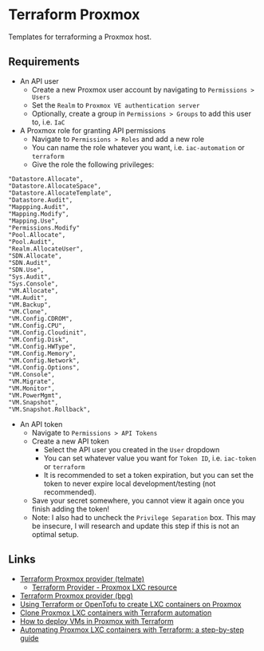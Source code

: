 # Terraform Proxmox

Templates for terraforming a Proxmox host.

## Requirements

- An API user
  - Create a new Proxmox user account by navigating to `Permissions > Users`
  - Set the `Realm` to `Proxmox VE authentication server`
  - Optionally, create a group in `Permissions > Groups` to add this user to, i.e. `IaC`
- A Proxmox role for granting API permissions
  - Navigate to `Permissions > Roles` and add a new role
  - You can name the role whatever you want, i.e. `iac-automation` or `terraform`
  - Give the role the following privileges:

```plaintext
"Datastore.Allocate",
"Datastore.AllocateSpace",
"Datastore.AllocateTemplate",
"Datastore.Audit",
"Mappping.Audit",
"Mapping.Modify",
"Mapping.Use",
"Permissions.Modify"
"Pool.Allocate",
"Pool.Audit",
"Realm.AllocateUser",
"SDN.Allocate",
"SDN.Audit",
"SDN.Use",
"Sys.Audit",
"Sys.Console",
"VM.Allocate",
"VM.Audit",
"VM.Backup",
"VM.Clone",
"VM.Config.CDROM",
"VM.Config.CPU",
"VM.Config.Cloudinit",
"VM.Config.Disk",
"VM.Config.HWType",
"VM.Config.Memory",
"VM.Config.Network",
"VM.Config.Options",
"VM.Console",
"VM.Migrate",
"VM.Monitor",
"VM.PowerMgmt",
"VM.Snapshot",
"VM.Snapshot.Rollback",
```

- An API token
  - Navigate to `Permissions > API Tokens`
  - Create a new API token
    - Select the API user you created in the `User` dropdown
    - You can set whatever value you want for `Token ID`, i.e. `iac-token` or `terraform`
    - It is recommended to set a token expiration, but you can set the token to never expire local development/testing (not recommended).
  - Save your secret somewhere, you cannot view it again once you finish adding the token!
  - Note: I also had to uncheck the `Privilege Separation` box. This may be insecure, I will research and update this step if this is not an optimal setup.

## Links

- [Terraform Proxmox provider (telmate)](https://registry.terraform.io/providers/Telmate/proxmox/latest/docs)
  - [Terraform Provider - Proxmox LXC resource](https://registry.terraform.io/providers/Telmate/proxmox/latest/docs/resources/lxc)
- [Terraform Proxmox provider (bpg)](https://registry.terraform.io/providers/bpg/proxmox/latest/docs)
- [Using Terraform or OpenTofu to create LXC containers on Proxmox](https://j.hommet.net/use-terraform-to-create-pve-lxc/)
- [Clone Proxmox LXC containers with Terraform automation](https://www.virtualizationhowto.com/2025/01/clone-proxmox-lxc-containers-with-terraform-automation/)
- [How to deploy VMs in Proxmox with Terraform](https://austinsnerdythings.com/2021/09/01/how-to-deploy-vms-in-proxmox-with-terraform/)
- [Automating Proxmox LXC containers with Terraform: a step-by-step guide](https://medium.com/@work.giteshpradhan/automating-proxmox-lxc-containers-with-terraform-a-step-by-step-guide-62a5e1c650b3)
